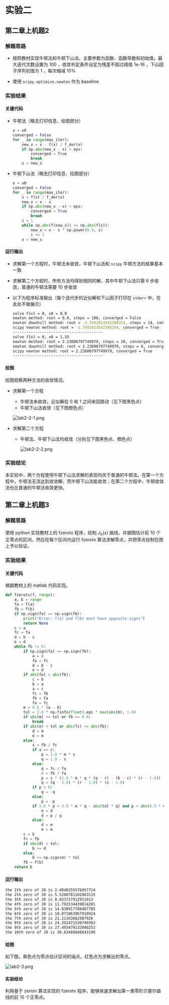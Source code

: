 # 实验二

## 第二章上机题2

### 解题思路

+ 按照教材实现牛顿法和牛顿下山法，主要参数为函数、函数导数和初始值，最大迭代次数设置为 100 ，收敛判定条件设定为残差不超过阈值 1e-16 ，下山因子序列初值为 1 ，每次缩减 10% 

+ 使用 `scipy.optimize.newton` 作为 baseline 

### 实验结果

#### 关键代码

+ 牛顿法（略去打印信息、绘图部分）

  ```python
  x = x0
  converged = False
  for _ in range(max_iter):
      new_x = x - f(x) / f_der(x)
      if np.abs(new_x - x) < eps:
          converged = True
          break
      x = new_x
  ```

+ 牛顿下山法（略去打印信息、绘图部分）

  ```python
  x = x0
  converged = False
  for _ in range(max_iter):
      s = f(x) / f_der(x)
      new_x = x - s
      if np.abs(new_x - x) < eps:
          converged = True
          break
      i = 1
      while np.abs(f(new_x)) >= np.abs(f(x)):
          new_x = x - s * np.power(0.9, i)
          i += 1
      x = new_x
  ```

#### 运行输出

+ 求解第一个方程时，牛顿法未收敛，牛顿下山法和 `scipy` 牛顿方法的结果基本一致

+ 求解第二个方程时，所有方法均得到相同的解，其中牛顿下山法只需 6 步收敛，普通的牛顿法需要 10 步收敛

+ 以下为程序标准输出（每个迭代步的近似解和下山因子打印在 `stderr` 中，在此处不做展示）

  ```bash
  solve f(x) = 0, x0 = 0.0
  newton method: root = 0.0, steps = 100, converged = False
  newton downhill method: root = -1.7692923542386314, steps = 14, converged = True
  scipy newton method: root = -1.7692923542385164, converged = True
  ----------------------------------------
  solve f(x) = 0, x0 = 1.35
  newton method: root = 2.23606797749979, steps = 10, converged = True
  newton downhill method: root = 2.23606797749979, steps = 6, converged = True
  scipy newton method: root = 2.23606797749979, converged = True
  ----------------------------------------
  ```

#### 绘图

绘图观察两种方法的收敛情况。

+ 求解第一个方程

  + 牛顿法未收敛，近似解在 0 和 1 之间来回跳动（见下图黑色点）
  + 牛顿下山法收敛（见下图橙色点）

  ![lab2-2-1.png](lab2-2-1.png)

+ 求解第二个方程

  + 牛顿法、牛顿下山法均收敛（分别见下图黑色点、橙色点）

    ![lab2-2-2.png](lab2-2-2.png)

### 实验结论

本实验中，两个方程使用牛顿下山法求解的表现均优于普通的牛顿法。在第一个方程中，牛顿法无法达到收敛解，而牛顿下山法能收敛；在第二个方程中，牛顿收敛法也比普通的牛顿法收敛更快。

## 第二章上机题3

### 解题思路

使用 python 实现教材上的 fzerotx 程序，绘制 $J_0(x)$ 曲线，并据图估计前 10 个正零点的区间，然后在每个区间内运行 fzerotx 算法求解零点，并把零点绘制在图上予以验证。

### 实验结果

#### 关键代码

根据教材上的 matlab 代码实现。

```python
def fzerotx(f, range):
    a, b = range
    fa = f(a)
    fb = f(b)
    if np.sign(fa) == np.sign(fb):
        print("Error: f(a) and f(b) must have opposite signs")
        return None
    c = a
    fc = fa
    d = b - c
    e = d
    while fb != 0:
        if np.sign(fa) == np.sign(fb):
            a = c
            fa = fc
            d = b - c
            e = d
        if abs(fa) < abs(fb):
            c = b
            b = a
            a = c
            fc = fb
            fb = fa
            fa = fc
        m = 0.5 * (a - b)
        tol = 2.0 * np.finfo(float).eps * max(abs(b), 1.0)
        if abs(m) <= tol or fb == 0.0:
            break
        if abs(e) < tol or abs(fc) <= abs(fb):
            d = m
            e = m
        else:
            s = fb / fc
            if a == c:
                p = 2.0 * m * s
                q = 1.0 - s
            else:
                q = fc / fa
                r = fb / fa
                p = s * (2.0 * m * q * (q - r) - (b - c) * (r - 1.0))
                q = (q - 1.0) * (r - 1.0) * (s - 1.0)
            if p > 0:
                q = -q
            else:
                p = -p
            if 2.0 * p < 3.0 * m * q - abs(tol * q) and p < abs(0.5 * e * q):
                e = d
                d = p / q
            else:
                d = m
                e = m
        c = b
        fc = fb
        if abs(d) > tol:
            b += d
        else:
            b += np.sign(m) * tol
        fb = f(b)
    return b
```

#### 运行输出

```bash
the 1th zero of J0 is 2.4048255576957724
the 2th zero of J0 is 5.5200781102863115
the 3th zero of J0 is 8.653727912911013
the 4th zero of J0 is 11.791534439014281
the 5th zero of J0 is 14.930917708487785
the 6th zero of J0 is 18.071063967910924
the 7th zero of J0 is 21.21163662987926
the 8th zero of J0 is 24.352471530749302
the 9th zero of J0 is 27.493479132040253
the 10th zero of J0 is 30.63460646843198
```

#### 绘图

如下图，紫色点为零点估计区间的端点，红色点为求解出的零点。

![lab2-3.png](lab2-3.png)

#### 实验结论

利用基于 zeroin 算法实现的 fzerotx 程序，能够快速求解出第一类零阶贝塞尔曲线的前 10 个正零点。
